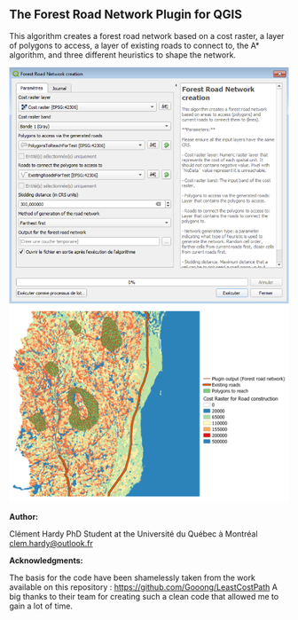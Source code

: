 ## The Forest Road Network Plugin for QGIS


This algorithm creates a forest road network based on a cost raster, a layer of polygons to access, a layer of existing roads to connect to, the A* algorithm, and three different heuristics to shape the network.
 
![Interface](example/images/interface.png)
![Result](example/images/result.png)
 
**Author:**

Clément Hardy
PhD Student at the Université du Québec à Montréal
clem.hardy@outlook.fr

**Acknowledgments:**

The basis for the code have been shamelessly taken from the work available on this repository : https://github.com/Gooong/LeastCostPath
A big thanks to their team for creating such a clean code that allowed me to gain a lot of time.
